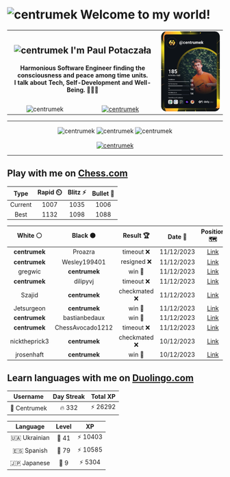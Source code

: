 <h1>
  <img
    src="https://emojis.slackmojis.com/emojis/images/1531849430/4246/blob-sunglasses.gif"
    width="30"
    alt="centrumek"
  />
  Welcome to my world!
</h1>

<table>
  <tbody>
    <tr>
      <td align="center" width="70%" colspan="2">
        <h2>
          <img
            src="https://raw.githubusercontent.com/MartinHeinz/MartinHeinz/master/wave.gif"
            width="30px"
            alt="centrumek"
          />
          I'm Paul Potaczała
        </h2>
        <h4>
          Harmonious Software Engineer finding the consciousness and peace among time units.
          <br/>
          I talk about Tech, Self-Development and Well-Being. 🌿🧘🚀
        </h4>
      </td>
      <td width="30%" rowspan="2">
        <a href="https://app.daily.dev/centrumek">
          <img
            src="./devcard.svg"
            alt="centrumek"
          />
        </a>
      </td>
    </tr>
    <tr align="center">
      <td>
        <img
          src="https://komarev.com/ghpvc/?username=centrumek&label=visitors&color=0e75b6&style=flat"
          alt="centrumek"
        >
      </td>
      <td>
        <a href="https://stackoverflow.com/users/14496012/centrumek">
          <img
            src="https://stackoverflow.com/users/flair/14496012.png?theme=dark"
            alt="centrumek"
          >
        </a>
      </td>
    </tr>
  </tbody>
</table>

---
<div align="center">
  <img 
    src="https://github-readme-stats.vercel.app/api?username=centrumek&show_icons=true&count_private=true&theme=dark&hide_border=true&hide=issues,contribs&bg_color=00000000"
    alt="centrumek"
  />
  <img
    src="https://github-readme-stats.vercel.app/api/top-langs/?username=centrumek&layout=compact&hide_border=true&theme=dark&bg_color=00000000&langs_count=6&exclude_repo=air-statistic-app"
    alt="centrumek"
  />
  <img 
    src="https://github-readme-streak-stats.herokuapp.com?user=centrumek&theme=dark&hide_border=true&background=FFFFFF00"
    alt="centrumek"
  />
  <br/>
  <br/>
  <a href="https://www.buymeacoffee.com/centrumek">
    <img
      src="https://cdn.buymeacoffee.com/buttons/v2/default-orange.png"
      height="50"
      width="210"
      alt="centrumek"
    />
  </a>
</div>

---

## Play with me on [Chess.com](https://www.chess.com/member/centrumek)

<div align="center">
<!--START_SECTION:chessStats-->
<!-- Automatically generated with https://github.com/Balastrong/chess-stats-action -->

| Type | Rapid ⏲️ | Blitz ⚡ | Bullet 🔫 |
|:---:|:---:|:---:|:---:|
| Current | 1007 | 1035 | 1006 |
| Best | 1132 | 1098 | 1088 |

| White ⚪ | Black ⚫ | Result 🏆 | Date 📅 | Position 🗺️ | Type 🕕 |
|:---:|:---:|:---:|:---:|:---:|:---:|
| **centrumek** | Proazra | timeout ❌ | 11/12/2023 | <a href="http://www.ee.unb.ca/cgi-bin/tervo/fen.pl?select=5r2/5p2/3pN1kp/2p3p1/p2pP3/8/P2RKR2/8 w - -">Link</a> | Bullet |
| **centrumek** | Wesley199401 | resigned ❌ | 11/12/2023 | <a href="http://www.ee.unb.ca/cgi-bin/tervo/fen.pl?select=r4rk1/p4p1p/2pp2p1/4p3/2P1P3/1PP5/3K3P/q7 w - -">Link</a> | Bullet |
| gregwic | **centrumek** | win 🥇 | 11/12/2023 | <a href="http://www.ee.unb.ca/cgi-bin/tervo/fen.pl?select=8/pp5p/6p1/8/1Nk5/1p4PK/7P/8 w - -">Link</a> | Bullet |
| **centrumek** | dilipyvj | timeout ❌ | 11/12/2023 | <a href="http://www.ee.unb.ca/cgi-bin/tervo/fen.pl?select=5R2/5ppk/p2p4/3p3p/3B1PbP/3r2K1/P7/2b5 w - -">Link</a> | Bullet |
| Szajid | **centrumek** | checkmated ❌ | 11/12/2023 | <a href="http://www.ee.unb.ca/cgi-bin/tervo/fen.pl?select=8/8/3r2p1/R2Pp3/7P/k1P2P2/2P2P2/2K5 b - -">Link</a> | Bullet |
| Jetsurgeon | **centrumek** | win 🥇 | 11/12/2023 | <a href="http://www.ee.unb.ca/cgi-bin/tervo/fen.pl?select=1r3q2/p5k1/Qb2p1pp/4n3/4P3/2P4P/PP4P1/R1B4K w - -">Link</a> | Bullet |
| **centrumek** | bastianbedaux | win 🥇 | 11/12/2023 | <a href="http://www.ee.unb.ca/cgi-bin/tervo/fen.pl?select=8/p1p4p/1p3kp1/5p2/2PN4/1P1P4/P7/4K3 b - -">Link</a> | Bullet |
| **centrumek** | ChessAvocado1212 | timeout ❌ | 11/12/2023 | <a href="http://www.ee.unb.ca/cgi-bin/tervo/fen.pl?select=4q3/5p2/2K2k1p/6p1/1bB1P3/7P/5P2/R7 w - -">Link</a> | Bullet |
| nicktheprick3 | **centrumek** | checkmated ❌ | 10/12/2023 | <a href="http://www.ee.unb.ca/cgi-bin/tervo/fen.pl?select=4R1k1/5ppp/3p4/3B4/4Pp2/8/1P4PK/8 b - -">Link</a> | Blitz |
| jrosenhaft | **centrumek** | win 🥇 | 10/12/2023 | <a href="http://www.ee.unb.ca/cgi-bin/tervo/fen.pl?select=8/8/4p3/4Pk2/1R3P2/5Kr1/8/8 w - -">Link</a> | Blitz |

<!--END_SECTION:chessStats-->
</div>

## Learn languages with me on [Duolingo.com](https://www.duolingo.com/profile/Centrumek)

<div align="center">
<!--START_SECTION:duolingoStats-->
<!-- Automatically generated with https://github.com/centrumek/duolingo-readme-stats-->

| Username | Day Streak | Total XP |
|:---:|:---:|:---:|
| 👤 Centrumek | 🔥 332 | ⚡ 26292 |

| Language | Level | XP |
|:---:|:---:|:---:|
| 🇺🇦 Ukrainian | 👑 41 | ⚡ 10403 |
| 🇪🇸 Spanish | 👑 79 | ⚡ 10585 |
| 🇯🇵 Japanese | 👑 9 | ⚡ 5304 |

<!--END_SECTION:duolingoStats-->
</div>
<!--
**centrumek/centrumek** is a ✨ _special_ ✨ repository because its `README.md` (this file) appears on your GitHub profile.

Here are some ideas to get you started:

- 🔭 I’m currently working on ...
- 🌱 I’m currently learning ...
- 👯 I’m looking to collaborate on ...
- 🤔 I’m looking for help with ...
- 💬 Ask me about ...
- 📫 How to reach me: ...
- 😄 Pronouns: ...
- ⚡ Fun fact: ...
-->

